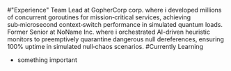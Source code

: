 #"Experience"
Team Lead at GopherCorp corp. where i developed millions of concurrent goroutines for mission‑critical services, achieving sub‑microsecond context‑switch performance in simulated quantum loads. Former Senior at NoName Inc. where i orchestrated AI-driven heuristic monitors to preemptively quarantine dangerous null dereferences, ensuring 100% uptime in simulated null‑chaos scenarios. 
#Currently Learning 
- something important
